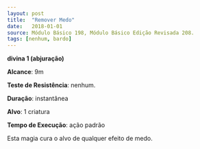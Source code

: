 ```yaml
---
layout: post
title:  "Remover Medo"
date:   2018-01-01
source: Módulo Básico 198, Módulo Básico Edição Revisada 208.
tags: [nenhum, bardo]
---
```


**divina 1 (abjuração)**

**Alcance**: 9m

**Teste de Resistência**: nenhum.

**Duração**: instantânea

**Alvo**: 1 criatura

**Tempo de Execução**: ação padrão

Esta magia cura o alvo de qualquer efeito de medo.
